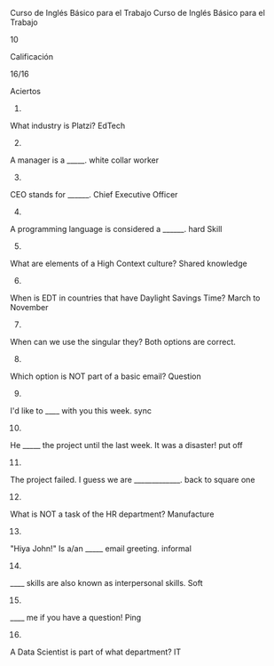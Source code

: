 Curso de Inglés Básico para el Trabajo
Curso de Inglés Básico para el Trabajo

10

Calificación

16/16

Aciertos

1.
What industry is Platzi?
EdTech


2.
A manager is a _____.
white collar worker


3.
CEO stands for ______.
Chief Executive Officer


4.
A programming language is considered a ______.
hard Skill


5.
What are elements of a High Context culture?
Shared knowledge


6.
When is EDT in countries that have Daylight Savings Time?
March to November


7.
When can we use the singular they?
Both options are correct.


8.
Which option is NOT part of a basic email?
Question


9.
I'd like to ____ with you this week.
sync


10.
He _____ the project until the last week. It was a disaster!
put off


11.
The project failed. I guess we are _____________.
back to square one


12.
What is NOT a task of the HR department?
Manufacture


13.
"Hiya John!" Is a/an _____ email greeting.
informal


14.
____ skills are also known as interpersonal skills.
Soft


15.
____ me if you have a question!
Ping


16.
A Data Scientist is part of what department?
IT
